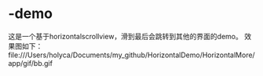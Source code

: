 # -demo
这是一个基于horizontalscrollview，滑到最后会跳转到其他的界面的demo。
效果图如下：
file:///Users/holyca/Documents/my_github/HorizontalDemo/HorizontalMore/app/gif/bb.gif  



